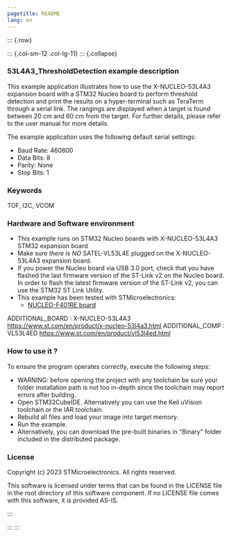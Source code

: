 ```yaml
---
pagetitle: README
lang: en
---
```


::: {.row}

::: {.col-sm-12 .col-lg-11}
::: {.collapse}
<div>
  
### <b>53L4A3_ThresholdDetection example description</b>

This example application illustrates how to use the X-NUCLEO-53L4A3 expansion board with a STM32 Nucleo board 
to perform threshold detection and print the results on a hyper-terminal such as TeraTerm through a serial link.
The rangings are displayed when a target is found between 20 cm and 60 cm from the target.
For further details, please refer to the user manual for more details.

The example application uses the following default serial settings:

  - Baud Rate: 460800
  - Data Bits: 8
  - Parity: None
  - Stop Bits: 1


### <b>Keywords</b>

TOF, I2C, VCOM

### <b>Hardware and Software environment</b>

  - This example runs on STM32 Nucleo boards with X-NUCLEO-53L4A3 STM32 expansion board
  - Make sure *there is NO* SATEL-VL53L4E plugged on the X-NUCLEO-53L4A3 expansion board.
  - If you power the Nucleo board via USB 3.0 port, check that you have flashed the last firmware version of
    the ST-Link v2 on the Nucleo board. In order to flash the latest firmware version of the 
	ST-Link v2, you can use the STM32 ST Link Utility.
  - This example has been tested with STMicroelectronics:
    - [NUCLEO-F401RE board](https://www.st.com/en/product/nucleo-f401re.html)

ADDITIONAL_BOARD : X-NUCLEO-53L4A3 https://www.st.com/en/product/x-nucleo-53l4a3.html
ADDITIONAL_COMP : VL53L4ED https://www.st.com/en/product/vl53l4ed.html

### <b>How to use it ?</b>

To ensure the program operates correctly, execute the following steps:
 - WARNING: before opening the project with any toolchain be sure your folder
   installation path is not too in-depth since the toolchain may report errors
   after building.
 - Open STM32CubeIDE.
   Alternatively you can use the Keil uVision toolchain or the IAR toolchain.
 - Rebuild all files and load your image into target memory.
 - Run the example.
 - Alternatively, you can download the pre-built binaries in "Binary" 
   folder included in the distributed package.

### <b>License</b>

Copyright (c) 2023 STMicroelectronics.
All rights reserved.

This software is licensed under terms that can be found in the LICENSE file
in the root directory of this software component.
If no LICENSE file comes with this software, it is provided AS-IS.

</div>
:::

:::
:::
